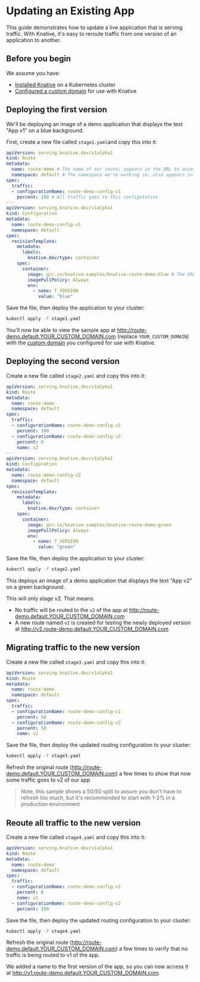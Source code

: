 # Updating an Existing App

This guide demonstrates how to update a live application that is serving
traffic. With Knative, it's easy to reroute traffic from one version of an
application to another.

## Before you begin

We assume you have:

* [Installed Knative](../install/README.md) on a Kubernetes cluster
* [Configured a custom domain](../serving/using-a-custom-domain.md) for use with Knative

## Deploying the first version

We'll be deploying an image of a demo application that displays the text
"App v1" on a blue background.

First, create a new file called `stage1.yaml`and copy this into it:

```yaml
apiVersion: serving.knative.dev/v1alpha1
kind: Route
metadata:
  name: route-demo # The name of our route; appears in the URL to access the app
  namespace: default # The namespace we're working in; also appears in the URL to access the app
spec:
  traffic:
  - configurationName: route-demo-config-v1
    percent: 100 # All traffic goes to this configutation
---
apiVersion: serving.knative.dev/v1alpha1
kind: Configuration
metadata:
  name: route-demo-config-v1
  namespace: default
spec:
  revisionTemplate:
    metadata:
      labels:
        knative.dev/type: container
    spec:
      container:
        image: gcr.io/knative-samples/knative-route-demo:blue # The URL to the sample app
        imagePullPolicy: Always
        env:
          - name: T_VERSION
            value: "blue"
```

Save the file, then deploy the application to your cluster:
```bash
kubectl apply -f stage1.yaml
```

You'll now be able to view the sample app at 
http://route-demo.default.YOUR_CUSTOM_DOMAIN.com (replace `YOUR_CUSTOM_DOMAIN`)
with the [custom domain](../serving/using-a-custom-domain.md) you configured for
use with Knative.

## Deploying the second version

Create a new file called `stage2.yaml` and copy this into it:

```yaml
apiVersion: serving.knative.dev/v1alpha1
kind: Route
metadata:
  name: route-demo
  namespace: default
spec:
  traffic:
  - configurationName: route-demo-config-v1
    percent: 100
  - configurationName: route-demo-config-v2
    percent: 0
    name: v2
---
apiVersion: serving.knative.dev/v1alpha1
kind: Configuration
metadata:
  name: route-demo-config-v2
  namespace: default
spec:
  revisionTemplate:
    metadata:
      labels:
        knative.dev/type: container
    spec:
      container:
        image: gcr.io/knative-samples/knative-route-demo:green
        imagePullPolicy: Always
        env:
          - name: T_VERSION
            value: "green"
```

Save the file, then deploy the application to your cluster:
```bash
kubectl apply -f stage2.yaml
```

This deploys an image of a demo application that displays the text
"App v2" on a green background.

This will only stage v2. That means:

* No traffic will be routed to the `v2` of the app at http://route-demo.default.YOUR_CUSTOM_DOMAIN.com
* A new route named `v2` is created for testing the newly deployed version at http://v2.route-demo.default.YOUR_CUSTOM_DOMAIN.com


## Migrating traffic to the new version

Create a new file called `stage3.yaml` and copy this into it:

```yaml
apiVersion: serving.knative.dev/v1alpha1
kind: Route
metadata:
  name: route-demo
  namespace: default
spec:
  traffic:
  - configurationName: route-demo-config-v1
    percent: 50
  - configurationName: route-demo-config-v2
    percent: 50
    name: v2
```

Save the file, then deploy the updated routing configuration to your cluster:

```bash
kubectl apply -f stage3.yaml
```

Refresh the original route (http://route-demo.default.YOUR_CUSTOM_DOMAIN.com) a
few times to show that now some traffic goes to v2 of our app

> Note, this sample shows a 50/50 split to assure you don't have to refresh too much,
  but it's recommended to start with 1-2% in a production environment


## Reoute all traffic to the new version

Create a new file called `stage4.yaml` and copy this into it:

```yaml
apiVersion: serving.knative.dev/v1alpha1
kind: Route
metadata:
  name: route-demo
  namespace: default
spec:
  traffic:
  - configurationName: route-demo-config-v1
    percent: 0
    name: v1
  - configurationName: route-demo-config-v2
    percent: 100
```

Save the file, then deploy the updated routing configuration to your cluster:

```bash
kubectl apply -f stage4.yaml
```

Refresh the original route (http://route-demo.default.YOUR_CUSTOM_DOMAIN.com) a
few times to verify that no traffic is being routed to v1 of the app.

We added a name to the first version of the app, so you can now access it at 
http://v1.route-demo.default.YOUR_CUSTOM_DOMAIN.com.
